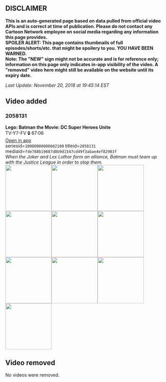 ## DISCLAIMER
**This is an auto-generated page based on data pulled from official video APIs and is correct at time of publication. Please do not contact any Cartoon Network employee on social media regarding any information this page provides.**  
**SPOILER ALERT: This page contains thumbnails of full episodes/shorts/etc. that might be spoilery to you. YOU HAVE BEEN WARNED.**  
**Note: The "NEW" sign might not be accurate and is for reference only; information on this page only indicates in-app visibility of the video. A "removed" video here might still be available on the website until its expiry date.**  

_Last Update: November 20, 2018 at 19:45:14 EST_
## Video added
### 2058131
**Lego: Batman the Movie: DC Super Heroes Unite**  
TV-Y7-FV 🔒 67:06  
[Open in app](https://tinyurl.com/ycdbwruu)  
seriesid=`10000000000602100` titleid=`2058131` mediaid=`fde788b19687d8b9d1547cd49f3abae4ef82983f`  
_When the Joker and Lex Luthor form an alliance, Batman must team up with the Justice League in order to stop them._  
<a href="https://s3.amazonaws.com/cn-orchestrator/2058131_001_1280x720.jpg"><img src="https://s3.amazonaws.com/cn-orchestrator/2058131_001_640x360.jpg" height="144px" /></a><a href="https://s3.amazonaws.com/cn-orchestrator/2058131_002_1280x720.jpg"><img src="https://s3.amazonaws.com/cn-orchestrator/2058131_002_640x360.jpg" height="144px" /></a><a href="https://s3.amazonaws.com/cn-orchestrator/2058131_003_1280x720.jpg"><img src="https://s3.amazonaws.com/cn-orchestrator/2058131_003_640x360.jpg" height="144px" /></a><a href="https://s3.amazonaws.com/cn-orchestrator/2058131_004_1280x720.jpg"><img src="https://s3.amazonaws.com/cn-orchestrator/2058131_004_640x360.jpg" height="144px" /></a><a href="https://s3.amazonaws.com/cn-orchestrator/2058131_005_1280x720.jpg"><img src="https://s3.amazonaws.com/cn-orchestrator/2058131_005_640x360.jpg" height="144px" /></a><a href="https://s3.amazonaws.com/cn-orchestrator/2058131_006_1280x720.jpg"><img src="https://s3.amazonaws.com/cn-orchestrator/2058131_006_640x360.jpg" height="144px" /></a><a href="https://s3.amazonaws.com/cn-orchestrator/2058131_007_1280x720.jpg"><img src="https://s3.amazonaws.com/cn-orchestrator/2058131_007_640x360.jpg" height="144px" /></a><a href="https://s3.amazonaws.com/cn-orchestrator/2058131_008_1280x720.jpg"><img src="https://s3.amazonaws.com/cn-orchestrator/2058131_008_640x360.jpg" height="144px" /></a><a href="https://s3.amazonaws.com/cn-orchestrator/2058131_009_1280x720.jpg"><img src="https://s3.amazonaws.com/cn-orchestrator/2058131_009_640x360.jpg" height="144px" /></a><a href="https://s3.amazonaws.com/cn-orchestrator/2058131_010_1280x720.jpg"><img src="https://s3.amazonaws.com/cn-orchestrator/2058131_010_640x360.jpg" height="144px" /></a>
## Video removed
No videos were removed.
